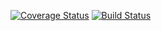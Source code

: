[![Coverage Status](https://coveralls.io/repos/maximsmol/node2html/badge.svg?branch=master)](https://coveralls.io/r/maximsmol/node2html?branch=master)
[![Build Status](https://travis-ci.org/maximsmol/node2html.svg?branch=master)](https://travis-ci.org/maximsmol/node2html)
